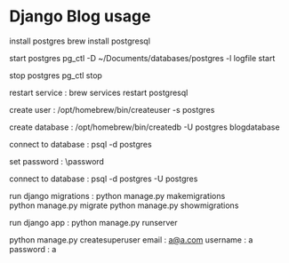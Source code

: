 # Django Blog usage 
install postgres
brew install postgresql

start postgres
pg_ctl -D ~/Documents/databases/postgres -l logfile start

stop postgres
pg_ctl stop

restart service : 
brew services restart postgresql

create user : 
/opt/homebrew/bin/createuser -s postgres

create database : 
/opt/homebrew/bin/createdb -U postgres blogdatabase

connect to database : 
psql -d postgres

set password : 
\password 

connect to database : 
psql -d postgres -U postgres


run django migrations : 
python manage.py makemigrations                                   
python manage.py migrate
python manage.py showmigrations


run django app : 
python manage.py runserver 

python manage.py createsuperuser
email : a@a.com
username : a
password : a
